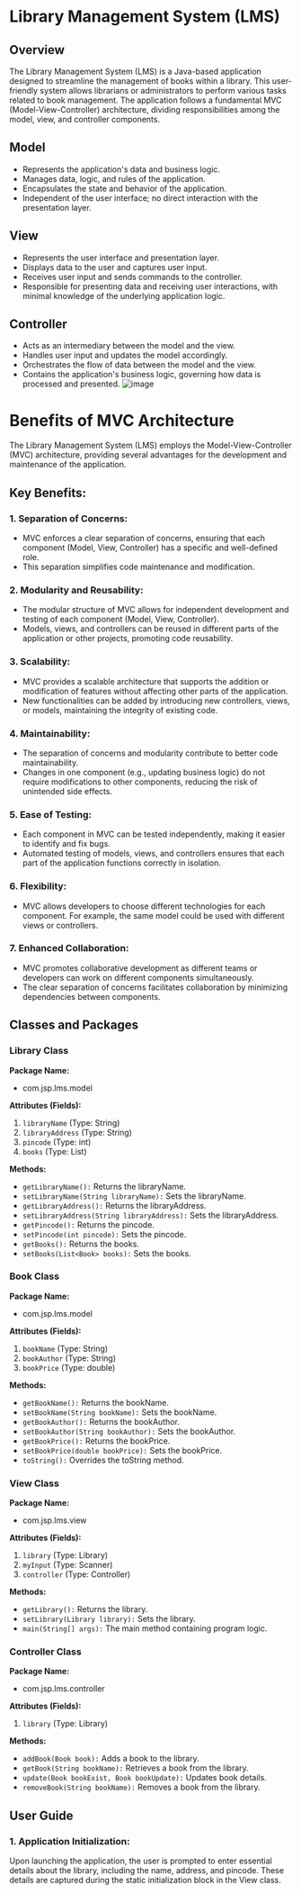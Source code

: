 
# Library Management System (LMS)

## Overview
The Library Management System (LMS) is a Java-based application designed to streamline the management of books within a library. This user-friendly system allows librarians or administrators to perform various tasks related to book management. The application follows a fundamental MVC (Model-View-Controller) architecture, dividing responsibilities among the model, view, and controller components.

## Model
- Represents the application's data and business logic.
- Manages data, logic, and rules of the application.
- Encapsulates the state and behavior of the application.
- Independent of the user interface; no direct interaction with the presentation layer.

## View
- Represents the user interface and presentation layer.
- Displays data to the user and captures user input.
- Receives user input and sends commands to the controller.
- Responsible for presenting data and receiving user interactions, with minimal knowledge of the underlying application logic.

## Controller
- Acts as an intermediary between the model and the view.
- Handles user input and updates the model accordingly.
- Orchestrates the flow of data between the model and the view.
- Contains the application's business logic, governing how data is processed and presented.
  ![image](https://github.com/dhrutikakothari/Library-Management-System/assets/161920429/119e5d2e-f68f-4438-9709-38dd75cde7d8)
  
# Benefits of MVC Architecture

The Library Management System (LMS) employs the Model-View-Controller (MVC) architecture, providing several advantages for the development and maintenance of the application.

## Key Benefits:

### 1. Separation of Concerns:
- MVC enforces a clear separation of concerns, ensuring that each component (Model, View, Controller) has a specific and well-defined role.
- This separation simplifies code maintenance and modification.

### 2. Modularity and Reusability:
- The modular structure of MVC allows for independent development and testing of each component (Model, View, Controller).
- Models, views, and controllers can be reused in different parts of the application or other projects, promoting code reusability.

### 3. Scalability:
- MVC provides a scalable architecture that supports the addition or modification of features without affecting other parts of the application.
- New functionalities can be added by introducing new controllers, views, or models, maintaining the integrity of existing code.

### 4. Maintainability:
- The separation of concerns and modularity contribute to better code maintainability.
- Changes in one component (e.g., updating business logic) do not require modifications to other components, reducing the risk of unintended side effects.

### 5. Ease of Testing:
- Each component in MVC can be tested independently, making it easier to identify and fix bugs.
- Automated testing of models, views, and controllers ensures that each part of the application functions correctly in isolation.

### 6. Flexibility:
- MVC allows developers to choose different technologies for each component. For example, the same model could be used with different views or controllers.

### 7. Enhanced Collaboration:
- MVC promotes collaborative development as different teams or developers can work on different components simultaneously.
- The clear separation of concerns facilitates collaboration by minimizing dependencies between components.


## Classes and Packages

### Library Class

**Package Name:**
- com.jsp.lms.model

**Attributes (Fields):**
1. `libraryName` (Type: String)
2. `libraryAddress` (Type: String)
3. `pincode` (Type: int)
4. `books` (Type: List<Book>)

**Methods:**
- `getLibraryName():` Returns the libraryName.
- `setLibraryName(String libraryName):` Sets the libraryName.
- `getLibraryAddress():` Returns the libraryAddress.
- `setLibraryAddress(String libraryAddress):` Sets the libraryAddress.
- `getPincode():` Returns the pincode.
- `setPincode(int pincode):` Sets the pincode.
- `getBooks():` Returns the books.
- `setBooks(List<Book> books):` Sets the books.

### Book Class

**Package Name:**
- com.jsp.lms.model

**Attributes (Fields):**
1. `bookName` (Type: String)
2. `bookAuthor` (Type: String)
3. `bookPrice` (Type: double)

**Methods:**
- `getBookName():` Returns the bookName.
- `setBookName(String bookName):` Sets the bookName.
- `getBookAuthor():` Returns the bookAuthor.
- `setBookAuthor(String bookAuthor):` Sets the bookAuthor.
- `getBookPrice():` Returns the bookPrice.
- `setBookPrice(double bookPrice):` Sets the bookPrice.
- `toString():` Overrides the toString method.

### View Class

**Package Name:**
- com.jsp.lms.view

**Attributes (Fields):**
1. `library` (Type: Library)
2. `myInput` (Type: Scanner)
3. `controller` (Type: Controller)

**Methods:**
- `getLibrary():` Returns the library.
- `setLibrary(Library library):` Sets the library.
- `main(String[] args):` The main method containing program logic.

### Controller Class

**Package Name:**
- com.jsp.lms.controller

**Attributes (Fields):**
1. `library` (Type: Library)

**Methods:**
- `addBook(Book book):` Adds a book to the library.
- `getBook(String bookName):` Retrieves a book from the library.
- `update(Book bookExist, Book bookUpdate):` Updates book details.
- `removeBook(String bookName):` Removes a book from the library.

## User Guide

### 1. Application Initialization:

Upon launching the application, the user is prompted to enter essential details about the library, including the name, address, and pincode. These details are captured during the static initialization block in the View class.




